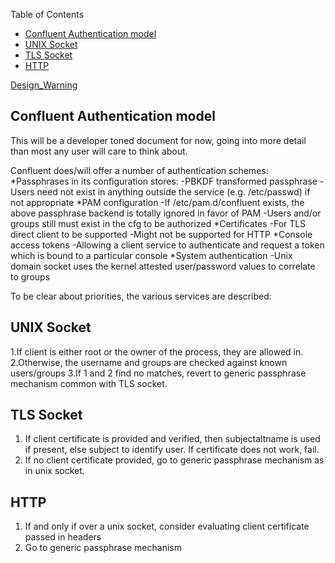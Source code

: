 <!-- START doctoc generated TOC please keep comment here to allow auto update -->
<!-- DON'T EDIT THIS SECTION, INSTEAD RE-RUN doctoc TO UPDATE -->
Table of Contents

- [Confluent Authentication model](#confluent-authentication-model)
- [UNIX Socket](#unix-socket)
- [TLS Socket](#tls-socket)
- [HTTP](#http)

<!-- END doctoc generated TOC please keep comment here to allow auto update -->

[Design_Warning](Design_Warning)

Confluent Authentication model
---------------------------------
This will be a developer toned document for now, going into more detail
than most any user will care to think about.

Confluent does/will offer a number of authentication schemes:
*Passphrases in its configuration stores:
    -PBKDF transformed passphrase
    -Users need not exist in anything outside the service (e.g. /etc/passwd) if not appropriate
*PAM configuration
    -If /etc/pam.d/confluent exists, the above passphrase backend is totally ignored in favor of PAM
    -Users and/or groups still must exist in the cfg to be authorized
*Certificates
    -For TLS direct client to be supported
    -Might not be supported for HTTP
*Console access tokens
    -Allowing a client service to authenticate and request a token which is bound to a particular console
*System authentication
    -Unix domain socket uses the kernel attested user/password values to correlate to groups

To be clear about priorities, the various services are described:

UNIX Socket
-------------------------------------
1.If client is either root or the owner of the process, they are allowed in.
2.Otherwise, the username and groups are checked against known users/groups
3.If 1 and 2 find no matches, revert to generic passphrase mechanism common with TLS socket.

TLS Socket
-----------------------------------------
1. If client certificate is provided and verified, then subjectaltname is used if present, else subject to identify user.  If certificate does not work, fail.
2. If no client certificate provided, go to generic passphrase mechanism as in unix socket.

HTTP
----------------------------------------
1. If and only if over a unix socket, consider evaluating client certificate passed in headers
2. Go to generic passphrase mechanism